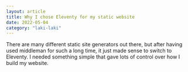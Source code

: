 ```yaml
---
layout: article
title: Why I chose Eleventy for my static website
date: 2022-05-04
category: "laki-laki"
---
```


There are many different static site generators out there, but after having used middleman for such a long time, it just made sense to switch to Eleventy. I needed something simple that gave lots of control over how I build my website.
<!-- excerpt -->

